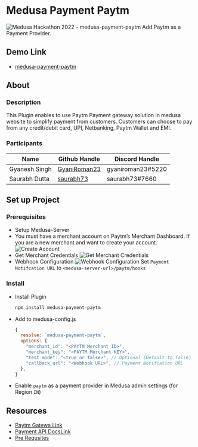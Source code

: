 # Medusa Payment Paytm
![Medusa Hackathon 2022 - medusa-payment-paytm](https://iili.io/DBLRMG.jpg)
Add Paytm as a Payment Provider.

## Demo Link
- [medusa-payment-paytm](https://www.npmjs.com/package/medusa-payment-paytm)

## About
### Description
This Plugin enables to use Paytm Payment gateway solution in medusa website to simplify payment from customers. Customers can choose to pay from any credit/debit card, UPI, Netbanking, Paytm Wallet and EMI.

### Participants
| Name          | Github Handle                                   | Discord Handle    |
|---------------|-------------------------------------------------|-------------------|
| Gyanesh Singh | [GyaniRoman23](https://github.com/gyaniroman23) | gyaniroman23#5220 |
| Saurabh Dutta | [saurabh73](https://github.com/saurabh73)       | saurabh73#7660    |

## Set up Project

### Prerequisites
- Setup Medusa-Server
- You must have a merchant account on Paytm’s Merchant Dashboard. If you are a new merchant and want to create your account.
  ![Create Account](https://developer-assets.paytm.com/sftp/upload/feedbackuploads/Prerequisites_7c5385a07b.png)
- Get Merchant Credentials
  ![Get Merchant Credentials](https://developer-assets.paytm.com/sftp/upload/feedbackuploads/31631367_7701_4040_9179_DF_1_F4_F0_ABA_57_1_201_a_f83c539152.jpeg)
- Webhook Configuration
  ![Webhook Configuration](https://developer-assets.paytm.com/sftp/upload/cmsuploads/Webhook_Config_daaddc41e5.png?9627252.400000006)
  Set `Payment Notifcation URL` to `<medusa-server-url>/paytm/hooks`

### Install
- Install Plugin
  ```sh
  npm install medusa-payment-paytm
  ```
- Add to medusa-config.js
  ```js
  {
    resolve: `medusa-payment-paytm`,
    options: {
      "merchant_id": "<PAYTM Merchant ID>",
      "merchant_key": "<PAYTM Merchant KEY>",
      "test_mode": "<true or false>", // Optional (Default to false)
      "callback_url": "<Webhook URL>", // Payment Notifcation URL
    },
  }
  ``` 
- Enable `paytm` as a payment provider in Medusa admin settings (for Region `IN`)


## Resources
- [Paytm Gatewa Link](https://business.paytm.com)
- [Payment API DocsLink](https://business.paytm.com/docs/api/initiate-transaction-api?ref=payments)
- [Pre Requsites](https://business.paytm.com/docs/jscheckout-prerequisites?ref=jsCheckoutdoc)
